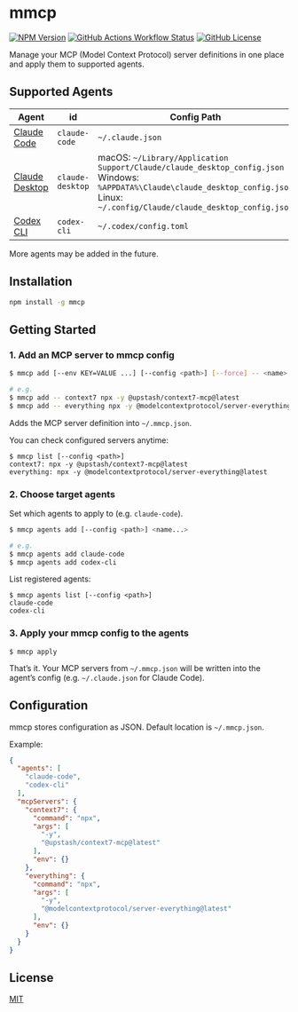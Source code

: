 # mmcp

[![NPM Version](https://img.shields.io/npm/v/mmcp)](https://www.npmjs.com/package/mmcp)
[![GitHub Actions Workflow Status](https://img.shields.io/github/actions/workflow/status/koki-develop/mmcp/release-please.yml)](https://github.com/koki-develop/mmcp/actions/workflows/release-please.yml)
[![GitHub License](https://img.shields.io/github/license/koki-develop/mmcp)](./LICENSE)

Manage your MCP (Model Context Protocol) server definitions in one place and apply them to supported agents.

## Supported Agents

| Agent | id | Config Path |
| --- | --- | --- |
| [Claude Code](https://www.anthropic.com/claude-code) | `claude-code` | `~/.claude.json` |
| [Claude Desktop](https://claude.ai/download) | `claude-desktop` | macOS: `~/Library/Application Support/Claude/claude_desktop_config.json`<br>Windows: `%APPDATA%\Claude\claude_desktop_config.json`<br>Linux: `~/.config/Claude/claude_desktop_config.json` |
| [Codex CLI](https://developers.openai.com/codex/cli) | `codex-cli` | `~/.codex/config.toml` |

More agents may be added in the future.

## Installation

```bash
npm install -g mmcp
```

## Getting Started

### 1. Add an MCP server to mmcp config

```bash
$ mmcp add [--env KEY=VALUE ...] [--config <path>] [--force] -- <name> <command> [args...]

# e.g.
$ mmcp add -- context7 npx -y @upstash/context7-mcp@latest
$ mmcp add -- everything npx -y @modelcontextprotocol/server-everything@latest
```

Adds the MCP server definition into `~/.mmcp.json`.

You can check configured servers anytime:

```console
$ mmcp list [--config <path>]
context7: npx -y @upstash/context7-mcp@latest
everything: npx -y @modelcontextprotocol/server-everything@latest
```

### 2. Choose target agents

Set which agents to apply to (e.g. `claude-code`).

```bash
$ mmcp agents add [--config <path>] <name...>

# e.g.
$ mmcp agents add claude-code
$ mmcp agents add codex-cli
```

List registered agents:

```console
$ mmcp agents list [--config <path>]
claude-code
codex-cli
```

### 3. Apply your mmcp config to the agents

```console
$ mmcp apply
```

That’s it. Your MCP servers from `~/.mmcp.json` will be written into the agent’s config (e.g. `~/.claude.json` for Claude Code).


## Configuration

mmcp stores configuration as JSON. Default location is `~/.mmcp.json`.

Example:

```json
{
  "agents": [
    "claude-code",
    "codex-cli"
  ],
  "mcpServers": {
    "context7": {
      "command": "npx",
      "args": [
        "-y",
        "@upstash/context7-mcp@latest"
      ],
      "env": {}
    },
    "everything": {
      "command": "npx",
      "args": [
        "-y",
        "@modelcontextprotocol/server-everything@latest"
      ],
      "env": {}
    }
  }
}
```

## License

[MIT](./LICENSE)
